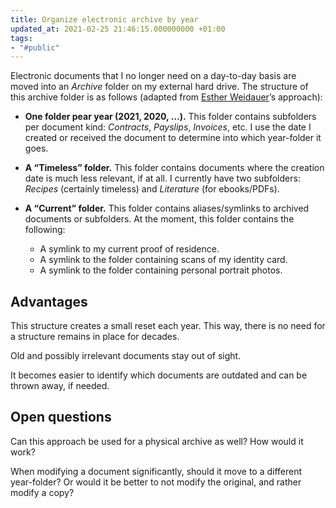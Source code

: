 ```yaml
---
title: Organize electronic archive by year
updated_at: 2021-02-25 21:46:15.000000000 +01:00
tags:
- "#public"
---
```



Electronic documents that I no longer need on a day-to-day basis are moved into an *Archive* folder on my external hard drive. The structure of this archive folder is as follows (adapted from [Esther Weidauer](https://www.selfawaresoup.com/)’s approach):

* **One folder pear year (2021, 2020, …).** This folder contains subfolders per document kind: *Contracts*, *Payslips*, *Invoices*, etc. I use the date I created or received the document to determine into which year-folder it goes.

* **A “Timeless” folder.** This folder contains documents where the creation date is much less relevant, if at all. I currently have two subfolders: *Recipes* (certainly timeless) and *Literature* (for ebooks/PDFs).

* **A “Current” folder.** This folder contains aliases/symlinks to archived documents or subfolders. At the moment, this folder contains the following:
	* A symlink to my current proof of residence.
	* A symlink to the folder containing scans of my identity card.
	* A symlink to the folder containing personal portrait photos.

## Advantages
This structure creates a small reset each year. This way, there is no need for a structure remains in place for decades.

Old and possibly irrelevant documents stay out of sight.

It becomes easier to identify which documents are outdated and can be thrown away, if needed.

## Open questions
Can this approach be used for a physical archive as well? How would it work?

When modifying a document significantly, should it move to a different year-folder? Or would it be better to not modify the original, and rather modify a copy?